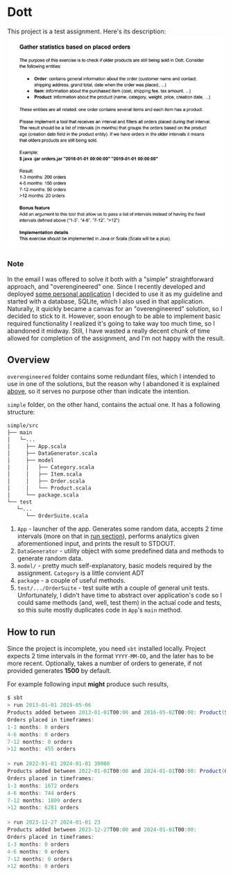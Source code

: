 # Dott
This project is a test assignment. Here's its description:
![task_description](images/task.jpg)

### Note
In the email I was offered to solve it both with a "simple" straightforward approach, and "overengineered" one.
Since I recently developed and deployed [some personal application](https://github.com/ElijahLaMoon/ukrnastup-comments) I decided to use it as my guideline and started with a database, SQLite, which I also used in that application.
Naturally, it quickly became a canvas for an "overengineered" solution, so I decided to stick to it.
However, soon enough to be able to implement basic required functionality I realized it's going to take way too much time, so I abandoned it midway.
Still, I have wasted a really decent chunk of time allowed for completion of the assignment, and I'm not happy with the result.

## Overview
`overengineered` folder contains some redundant files, which I intended to use in one of the solutions, but the reason why I abandoned it is explained [above](#note), so it serves no purpose other than indicate the intention.

`simple` folder, on the other hand, contains the actual one.
It has a following structure:
```
simple/src
├── main
│   └─...
│     ├── App.scala
│     ├── DataGenerator.scala
│     ├── model
│     │   ├── Category.scala
│     │   ├── Item.scala
│     │   ├── Order.scala
│     │   └── Product.scala
│     └── package.scala
└── test
   └─...
      └── OrderSuite.scala
```
1. `App` - launcher of the app.
Generates some random data, accepts 2 time intervals (more on that in [run section](#how-to-run)), performs analytics given aforementioned input, and prints the result to STDOUT.
2. `DataGenerator` - utility object with some predefined data and methods to generate random data.
3. `model/` - pretty much self-explanatory, basic models required by the assignment.
`Category` is a little convient ADT
4. `package` - a couple of useful methods.
5. `test/.../OrderSuite` - test suite wtih a couple of general unit tests.
Unfortunately, I didn't have time to abstract over application's code so I could same methods (and, well, test them) in the actual code and tests, so this suite mostly duplicates code in `App`'s `main` method.

## How to run
Since the project is incomplete, you need `sbt` installed locally.
Project expects 2 time intervals in the format `YYYY-MM-DD`, and the later has to be more recent.
Optionally, takes a number of orders to generate, if not provided generates __1500__ by default.

For example following input __might__ produce such results,
```scala
$ sbt
> run 2013-01-01 2019-05-06 
Products added between 2013-01-01T00:00 and 2016-05-02T00:00: Product(Simon L. Peyton Jones, The Implementation of Functional Programming Languages,Books,0.402,16.49,2015-05-04T00:00), Product(Paul Chiusano, Functional Programming in Scala,Books,0.267,13.49,2014-08-01T00:00)
Orders placed in timeframes:
1-3 months: 0 orders
4-6 months: 0 orders
7-12 months: 0 orders
>12 months: 455 orders

> run 2022-01-01 2024-01-01 30000
Products added between 2022-01-01T00:00 and 2024-01-01T00:00: Product(Google Pixel 6,Electronics,0.3,499,2022-11-30T00:00), Product(Martin Odersky, Programming in Scala 5th edition,Books,0.512,19.99,2023-12-08T00:00), Product(Bartosz Milewski, Category Theory for Programmers,Books,0.354,14.99,2022-04-30T00:00)
Orders placed in timeframes:
1-3 months: 1672 orders
4-6 months: 744 orders
7-12 months: 1809 orders
>12 months: 6281 orders

> run 2023-12-27 2024-01-01 23
Products added between 2023-12-27T00:00 and 2024-01-01T00:00:
Orders placed in timeframes:
1-3 months: 0 orders
4-6 months: 0 orders
7-12 months: 0 orders
>12 months: 0 orders
```
